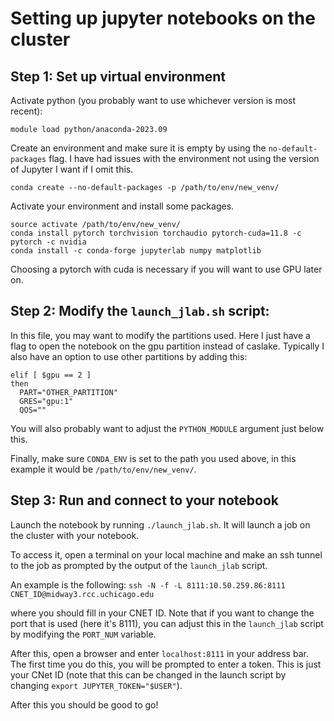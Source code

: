 
# Setting up jupyter notebooks on the cluster

## Step 1: Set up virtual environment
Activate python (you probably want to use whichever version is most recent):

```module load python/anaconda-2023.09```

Create an environment and make sure it is empty by using the ```no-default-packages``` flag. I have had issues with the environment not using the version of Jupyter I want if I omit this.

```conda create --no-default-packages -p /path/to/env/new_venv/```

Activate your environment and install some packages. 

```
source activate /path/to/env/new_venv/
conda install pytorch torchvision torchaudio pytorch-cuda=11.8 -c pytorch -c nvidia
conda install -c conda-forge jupyterlab numpy matplotlib
```

Choosing a pytorch with cuda is necessary if you will want to use GPU later on.

## Step 2: Modify the ```launch_jlab.sh``` script:

In this file, you may want to modify the partitions used. Here I just have a flag to open the notebook on the gpu partition instead of caslake. Typically I also have an option to use other partitions by adding this:
```
elif [ $gpu == 2 ]
then 
  PART="OTHER_PARTITION"
  GRES="gpu:1"
  QOS=""
```

You will also probably want to adjust the `PYTHON_MODULE` argument just below this.

Finally, make sure `CONDA_ENV` is set to the path you used above, in this example it would be `/path/to/env/new_venv/`.


## Step 3: Run and connect to your notebook

Launch the notebook by running `./launch_jlab.sh`. It will launch a job on the cluster with your notebook.

To access it, open a terminal on your local machine and make an ssh tunnel to the job as prompted by the output of the `launch_jlab` script.

An example is the following:
```ssh -N -f -L 8111:10.50.259.86:8111 CNET_ID@midway3.rcc.uchicago.edu```

where you should fill in your CNET ID. Note that if you want to change the port that is used (here it's 8111), you can adjust this in the `launch_jlab` script by modifying the `PORT_NUM` variable.

After this, open a browser and enter `localhost:8111` in your address bar. The first time you do this, you will be prompted to enter a token. 
This is just your CNet ID (note that this can be changed in the launch script by changing `export JUPYTER_TOKEN="$USER"`).

After this you should be good to go!


